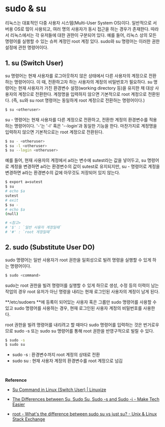 # sudo & su

리눅스는 대표적인 다중 사용자 시스템(Multi-User System OS)이다. 일반적으로 서버용 OS로 많이 사용되고, 여러 명의 사용자가 동시 접근을 하는 경우가 존재한다. 따라서 리눅스에서는 각 유저들에 대한 권한이 구분되어 있다. 예를 들어, 리눅스 상의 모든 명령어를 실행할 수 있는 슈퍼 계정인 root 계정 있다. sudo와 su 명령어는 이러한 권한 설정에 관한 명령어이다.

## 1. su (Switch User)

su 명령어는 현재 사용자를 로그아웃하지 않은 상태에서 다른 사용자의 계정으로 전환하는 명령어이다. 이 때, 전환하고자 하는 사용자의 계정의 비밀번호가 필요하다. su 명령어는 현재 사용자가 가진 환경변수 설정(working directory 등)을 유지한 채 대상 사용자의 계정으로 전환한다. 계정명을 입력하지 않으면 기본적으로 root 계정으로 전환된다. (즉, su와 su root 명령어는 동일하게 root 계정으로 전환하는 명령어이다.)

```bash
$ su <otheruser>
```

su - 명령어는 현재 사용자를 다른 계정으로 전환하고, 전환한 계정의 환경변수를 적용하는 명령어이다. '-'는 '-l' 혹은 '--login'과 동일한 기능을 한다. 마찬가지로 계정명을 입력하지 않으면 기본적으로는 root 계정으로 전환된다.

```bash
$ su - <otheruser>
$ su -l <otheruser>
$ su --login <otheruser>
```

예를 들어, 현재 사용자의 계정에서 a라는 변수에 sutest라는 값을 넣어두고, su 명령어로 계정을 변경하면 a라는 환경변수의 값이 sutest로 유지되지만, su - 명령어로 계정을 변경하면 a라는 환경변수의 값에 아무것도 저장되어 있지 않는다.

```bash
$ export a=sutest
$ su
# echo $a
sutest
# exit
$ su -
# echo $a
(null)

# <참고>
# '$' : `일반 사용자 계정일때`
# '#' : `root 게정일때`
```

## 2. sudo (Substitute User DO)

sudo 명령어는 일반 사용자가 root 권한을 일회성으로 빌려 명령을 실행할 수 있게 하는 명령어이다. 

```bash
$ sudo <command>
```

sudo는 root 권한을 빌려 명령어를 실행할 수 있게 하므로 생성, 수정 등의 이력이 남는 작업의 경우 root 유저가 아닌 명령을 내리는 현재 로그인된 사용자의 계정이 남게 된다.

**/etc/sudoers **에 등록이 되어있는 사용자 혹은 그룹만 sudo 명령어를 사용할 수 있고 sudo 명령어를 사용하는 경우, 현재 로그인된 사용자 계정의 비밀번호를 사용한다.

root 권한을 빌려 명령어를 내리려고 할 때마다 sudo 명령어를 입력하는 것은 번거로우므로 sudo -s 또는 sudo su 명령어를 통해 root 권한을 반영구적으로 빌릴 수 있다.

```bash
$ sudo -s
$ sudo su
```

- sudo -s : 환경변수까지 root 계정의 상태로 전환
- sudo su : 현재 사용자 계정의 환경변수를 root 계정으로 넘김

<br>

**Reference**

- [Su Command in Linux (Switch User) | Linuxize](https://linuxize.com/post/su-command-in-linux/)

- [The Differences between Su, Sudo Su, Sudo -s and Sudo -i - Make Tech Easier](https://www.maketecheasier.com/differences-between-su-sudo-su-sudo-s-sudo-i/)

- [root - What's the difference between sudo su vs just su? - Unix & Linux Stack Exchange](https://unix.stackexchange.com/questions/225451/whats-the-difference-between-sudo-su-vs-just-su)
